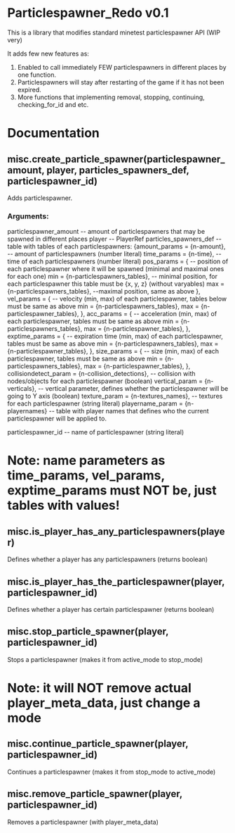 # Particlespawner_Redo v0.1
This is a library that modifies standard minetest particlespawner API (WIP very)

It adds few new features as:
1. Enabled to call immediately FEW particlespawners in different places by one function.
2. Particlespawners will stay after restarting of the game if it has not been expired.
3. More functions that implementing removal, stopping, continuing, checking_for_id and etc.

# Documentation #

## misc.create_particle_spawner(particlespawner_amount, player, particles_spawners_def, particlespawner_id)
  Adds particlespawner.
  
  ### Arguments:
  particlespawner_amount -- amount of particlespawners that may be spawned in different places 
  player -- PlayerRef
  particles_spawners_def -- table with tables of each particlespawners:
      {amount_params = {n-amount}, -- amount of particlespawners (number literal)
       time_params = {n-time}, -- time of each particlespawners (number literal)
       pos_params = { -- position of each particlespawner where it will be spawned (minimal and maximal ones for each one)
        min = {n-particlespawners_tables}, -- minimal position, for each particlespawner this table must be {x, y, z} (without varyables)
        max = {n-particlespawners_tables}, --maximal position, same as above
       },
       vel_params = { -- velocity (min, max) of each particlespawner, tables below must be same as above
        min = {n-particlespawners_tables},
        max = {n-particlespawner_tables},
       },
       acc_params = { -- acceleration (min, max) of each particlespawner, tables must be same as above
        min = {n-particlespawners_tables},
        max = {n-particlespawner_tables},
       },
       exptime_params = { -- expiration time (min, max) of each particlespawner, tables must be same as above
        min = {n-particlespawners_tables},
        max = {n-particlespawner_tables},
       },
       size_params = { -- size (min, max) of each particlespawner, tables must be same as above
        min = {n-particlespawners_tables},
        max = {n-particlespawner_tables},
       },
       collisiondetect_param = {n-collision_detections}, -- collision with nodes/objects for each particlespawner (boolean)
       vertical_param = {n-verticals}, -- vertical parameter, defines whether the particlespawner will be going to Y axis (boolean)
       texture_param = {n-textures_names}, -- textures for each particlespawner (string literal)
       playername_param = {n-playernames} -- table with player names that defines who the current particlespawner will be applied to.
   
   particlespawner_id -- name of particlespawner (string literal)
   # Note:  name parameters as time_params, vel_params, exptime_params must NOT be, just tables with values!
 
 
 ## misc.is_player_has_any_particlespawners(player)
   Defines whether a player has any particlespawners (returns boolean)
   
 ## misc.is_player_has_the_particlespawner(player, particlespawner_id)
   Defines whether a player has certain particlespawner (returns boolean)
   
 ## misc.stop_particle_spawner(player, particlespawner_id)
   Stops a particlespawner (makes it from active_mode to stop_mode) 
   # Note:  it will NOT remove actual player_meta_data, just change a mode
 
 ## misc.continue_particle_spawner(player, particlespawner_id)
   Continues a particlespawner (makes it from stop_mode to active_mode)
   
 ## misc.remove_particle_spawner(player, particlespawner_id)
   Removes a particlespawner (with player_meta_data)
   
        
       
